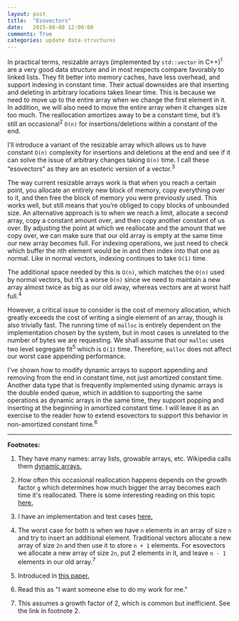 ```yaml
---
layout: post
title:  "Esovectors"
date:   2015-08-08 12:00:00
comments: True
categories: update data-structures
---
```


In practical terms, resizable arrays (implemented by `std::vector` in
C++)<sup>1</sup> are a very good data structure and in most respects compare
favorably to linked lists. They fit better into memory caches, have less
overhead, and support indexing in constant time. Their actual downsides are that
inserting and deleting in arbitrary locations takes linear time. This is
because we need to move up to the entire array when we change the first
element in it. In addition, we will also need to move the entire array
when it changes size too much. The reallocation amortizes away to be a
constant time, but it’s still an occasional<sup>2</sup> `O(n)` for
insertions/deletions within a constant of the end.

I’ll introduce a variant of the resizable array which allows us to have
constant `O(n)` complexity for insertions and deletions at the end and see
if it can solve the issue of arbitrary changes taking `O(n)` time. I call
these “esovectors” as they are an esoteric version of a vector.<sup>3</sup>

The way current resizable arrays work is that when you reach a certain
point, you allocate an entirely new block of memory, copy everything over
to it, and then free the block of memory you were previously used. This
works well, but still means that you’re obliged to copy blocks of unbounded
size. An alternative approach is to when we reach
a limit, allocate a second array, copy a constant amount over, and then copy
another constant of us over. By adjusting the point at which we reallocate
and the amount that we copy over, we can make sure that our old array is
empty at the same time our new array becomes full. For indexing operations,
we just need to check which buffer the nth element would be in and then index
into that one as normal. Like in normal vectors, indexing continues to take
`O(1)` time.

The additional space needed by this is `O(n)`, which matches the `O(n)` used
by normal vectors, but it’s a worse `O(n)` since we need to maintain a new
array almost twice as big as our old away, whereas vectors are at worst
half full.<sup>4</sup>

However, a critical issue to consider is the cost of memory allocation,
which greatly exceeds the cost of writing a single element of an array,
though is also trivially fast. The running time of `malloc` is entirely
dependent on the implementation chosen by the system, but in most cases
is unrelated to the number of bytes we are requesting. We shall assume
that our `malloc` uses two level segregate fit<sup>5</sup> which is `O(1)`
time. Therefore, `malloc` does not affect our worst case appending performance.

I've shown how to modify dynamic arrays to support appending and removing
from the end in constant time, not just amortized constant time. Another
data type that is frequently implemented using dynamic arrays is the
double ended queue, which in addition to supporting the same operations
as dynamic arrays in the same time, they support popping and inserting
at the beginning in amortized constant time. I will leave it as an exercise
to the reader how to extend esovectors to support this behavior in
non-amortized constant time.<sup>6</sup>

--------

**Footnotes:**

1. They have many names: array lists, growable arrays, etc. Wikipedia calls
  them [dynamic arrays.](https://en.wikipedia.org/wiki/Dynamic_array)

2. How often this occasional reallocation happens depends on the growth factor
  `g` which determines how much bigger the array becomes each time it's
  reallocated. There is some interesting reading on this topic
  [here.](https://github.com/facebook/folly/blob/master/folly/docs/FBVector.md)

3. I have an implementation and test cases 
  [here.](https://github.com/jsnider3/Workspace/tree/master/Esovector)

4. The worst case for both is when we have `n` elements in an array of size `n`
  and try to insert an additional element. Traditional vectors allocate
  a new array of size `2n` and then use it to store `n + 1` elements.
  For esovectors we allocate a new array of size `2n`, put 2 elements
  in it, and leave `n - 1` elements in our old array.<sup>7</sup>

5. Introduced in [this paper.](http://www.gii.upv.es/tlsf/files/ecrts04_tlsf.pdf)

6. Read this as "I want someone else to do my work for me."

7. This assumes a growth factor of 2, which is common but inefficient.
  See the link in footnote 2.
